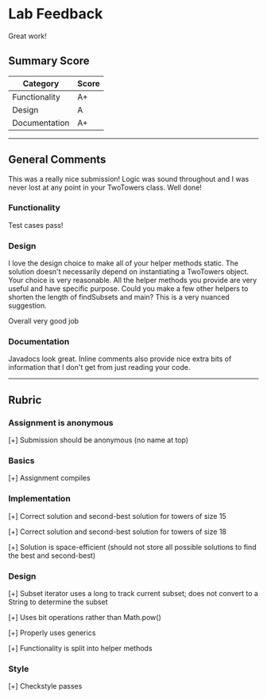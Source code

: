 # Lab Feedback
Great work!
## Summary Score

| Category       | Score |
| -------------- | ----- |
| Functionality  |   A+  |
| Design         |   A   |
| Documentation  |   A+  |

---

## General Comments
This was a really nice submission! Logic was sound throughout and I was never
lost at any point in your TwoTowers class. Well done!

### Functionality
Test cases pass!

### Design
I love the design choice to make all of your helper methods static. The
solution doesn't necessarily depend on instantiating a TwoTowers object. Your
choice is very reasonable. All the helper methods you provide are very useful
and have specific purpose. Could you make a few other helpers to shorten the
length of findSubsets and main? This is a very nuanced suggestion. 

Overall very good job

### Documentation
Javadocs look great. Inline comments also provide nice extra bits of
information that I don't get from just reading your code. 

---

## Rubric

### Assignment is anonymous

[+] Submission should be anonymous (no name at top)

### Basics

[+] Assignment compiles

### Implementation

[+] Correct solution and second-best solution for towers of size 15

[+] Correct solution and second-best solution for towers of size 18

[+] Solution is space-efficient (should not store all possible solutions to find the best and second-best)

### Design

[+] Subset iterator uses a long to track current subset; does not convert to a String to determine the subset

[+] Uses bit operations rather than Math.pow()

[+] Properly uses generics

[+] Functionality is split into helper methods


### Style

[+] Checkstyle passes
